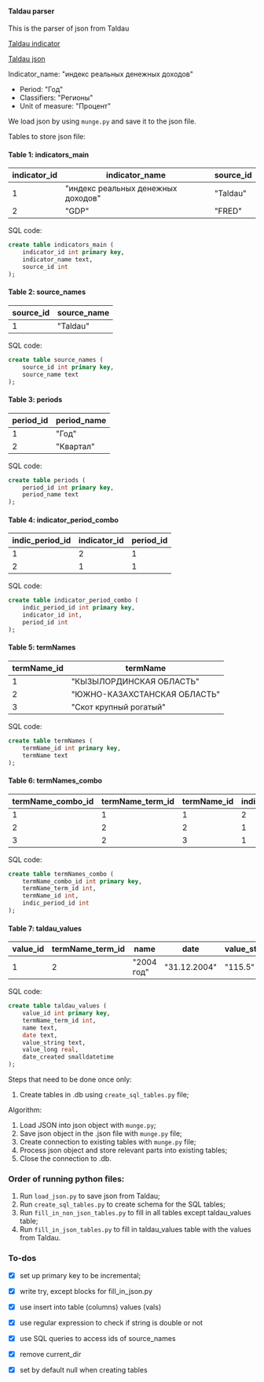 #### Taldau parser
This is the parser of json from Taldau

[Taldau indicator](https://taldau.stat.gov.kz/ru/NewIndex/GetIndex/704449?keyword=)

[Taldau json](https://taldau.stat.gov.kz/ru/Api/GetIndexData/704449?period=7&dics=67)

Indicator_name: "индекс реальных денежных доходов"
<ul>
    <li> Period: "Год" </li>
    <li> Classifiers: "Регионы" </li>
    <li> Unit of measure: "Процент" </li>
</ul>

We load json by using `munge.py` and save it to the json file.

Tables to store json file:

#### Table 1: indicators_main
| indicator_id | indicator_name | source_id |
|--------------|----------------|-----------|
|      1       |"индекс реальных денежных доходов"|"Taldau"|
|      2       |"GDP"           | "FRED"    |

SQL code:
```SQL
create table indicators_main (
    indicator_id int primary key,
    indicator_name text,
    source_id int
);
```

#### Table 2: source_names
| source_id | source_name |
|-----------|-------------|
|    1      | "Taldau"    |

SQL code:
```SQL
create table source_names (
    source_id int primary key,
    source_name text
);
```

#### Table 3: periods
| period_id | period_name |
|-----------|-------------|
|     1     | "Год" |
|     2     | "Квартал" |

SQL code:
```SQL
create table periods (
    period_id int primary key,
    period_name text
);
```

#### Table 4: indicator_period_combo
| indic_period_id | indicator_id | period_id |
|-----------------|--------------|-----------|
|        1        |       2      |     1     |
|        2        |       1      |     1     |

SQL code:
```SQL
create table indicator_period_combo (
    indic_period_id int primary key,
    indicator_id int,
    period_id int
);
```

#### Table 5: termNames
| termName_id | termName |
|-------------|----------|
|      1      | "КЫЗЫЛОРДИНСКАЯ ОБЛАСТЬ" |
|      2      | "ЮЖНО-КАЗАХСТАНСКАЯ ОБЛАСТЬ" |
|      3      | "Скот крупный рогатый" |

SQL code:
```SQL
create table termNames (
    termName_id int primary key,
    termName text
);
```

#### Table 6: termNames_combo
| termName_combo_id | termName_term_id | termName_id | indic_period_id |
|-------------------|------------------|-------------|-----------------|
|         1         |         1        |      1      |         2       |
|         2         |         2        |      2      |         1       |
|         3         |         2        |      3      |         1       |

SQL code:
```SQL
create table termNames_combo (
    termName_combo_id int primary key,
    termName_term_id int,
    termName_id int,
    indic_period_id int
);
```

#### Table 7: taldau_values
| value_id | termName_term_id | name | date | value_string | value_long | date_created |
|----------|------------------|------|------|--------------|------------|--------------|
|     1    |         2        |"2004 год" | "31.12.2004" | "115.5" | 115.5 | 21.02.2021 |

SQL code:
```SQL
create table taldau_values (
    value_id int primary key,
    termName_term_id int,
    name text,
    date text,
    value_string text,
    value_long real,
    date_created smalldatetime
);
```

Steps that need to be done once only:
1. Create tables in .db using `create_sql_tables.py` file;


Algorithm:
1. Load JSON into json object with `munge.py`;
2. Save json object in the .json file with `munge.py` file;
3. Create connection to existing tables with `munge.py` file;
4. Process json object and store relevant parts into existing tables;
5. Close the connection to .db.


### Order of running python files:
1. Run `load_json.py` to save json from Taldau;
2. Run `create_sql_tables.py` to create schema for the SQL tables;
3. Run `fill_in_non_json_tables.py` to fill in all tables except taldau_values table;
4. Run `fill_in_json_tables.py` to fill in taldau_values table with the values from Taldau.


### To-dos

- [x] set up primary key to be incremental;
- [x] write try, except blocks for fill_in_json.py
- [x] use insert into table (columns) values (vals)
- [x] use regular expression to check if string is double or not
- [x] use SQL queries to access ids of source_names
- [x] remove current_dir
- [x] set by default null when creating tables


